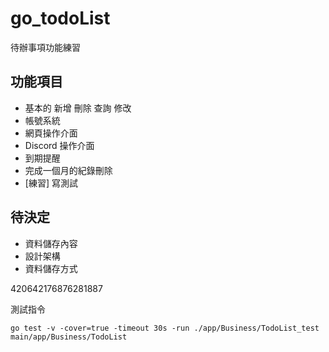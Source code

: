 # go_todoList
待辦事項功能練習

## 功能項目
- 基本的 新增 刪除 查詢 修改
- 帳號系統
- 網頁操作介面
- Discord 操作介面
- 到期提醒
- 完成一個月的紀錄刪除
- [練習] 寫測試

## 待決定
- 資料儲存內容
- 設計架構
- 資料儲存方式

420642176876281887

測試指令
```
go test -v -cover=true -timeout 30s -run ./app/Business/TodoList_test  main/app/Business/TodoList
```